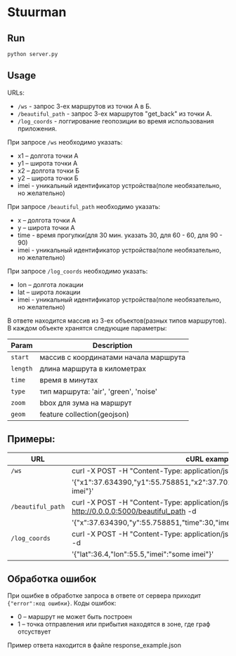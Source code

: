 # Stuurman

## Run

```shell
python server.py
```

## Usage

URLs:
* `/ws` - запрос 3-ех маршрутов из точки А в Б.
* `/beautiful_path` - запрос 3-ех маршрутов "get_back" из точки А.
* `/log_coords` - логгирование геопозиции во время использования приложения.

При запросе `/ws` необходимо указать:
* x1 – долгота точки А
* y1 – широта точки А
* x2 – долгота точки Б
* y2 – широта точки Б
* imei - уникальный идентификатор устройства(поле необязательно, но желательно)

При запросе `/beautiful_path` необходимо указать:
* x – долгота точки А
* y – широта точки А
* time - время прогулки(для 30 мин. указать 30, для 60 - 60, для 90 - 90)
* imei - уникальный идентификатор устройства(поле необязательно, но желательно)

При запросе `/log_coords` необходимо указать:
* lon – долгота локации
* lat – широта локации
* imei - уникальный идентификатор устройства(поле необязательно, но желательно)

В ответе находится массив из 3-ех объектов(разных типов маршрутов). В каждом объекте хранятся следующие параметры:

| Param   | Description                               |
|---------|-------------------------------------------|
| `start` | массив с координатами начала маршрута     |
| `length`| длина маршрута в километрах               |
| `time`  | время в минутах                           |
| `type`  | тип маршрута: 'air', 'green', 'noise'     |
| `zoom`  | bbox для зума на маршрут                  |
| `geom`  | feature collection(geojson)               |


## Примеры:
| URL               | cURL example                                                                          |
|-------------------|---------------------------------------------------------------------------------------|
| `/ws`             | curl -X POST -H "Content-Type: application/json" http://0.0.0.0:5000/ws -d            |
|                   |'{"x1":37.634390,"y1":55.758851,"x2":37.702678,"y2":55.612287,"imei":"some imei"}'                        |
|`/beautiful_path`  | curl -X POST -H "Content-Type: application/json" http://0.0.0.0:5000/beautiful_path -d|
|                   |'{"x":37.634390,"y":55.758851,"time":30,"imei":"some imei"}'                                              |
|`/log_coords`      | curl -X POST -H "Content-Type: application/json" http://0.0.0.0:5000/log_coords -d    |
|                   |'{"lat":36.4,"lon":55.5,"imei":"some imei"}'                                           |


## Обработка ошибок

При ошибке в обработке запроса в ответе от сервера приходит `{"error":код ошибки}`.
Коды ошибок:
* 0 – маршрут не может быть построен
* 1 – точка отправления или прибытия находятся в зоне, где граф отсуствует


Пример ответа находится в файле response_example.json
